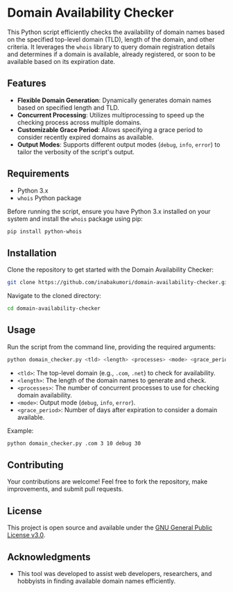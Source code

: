 # Domain Availability Checker

This Python script efficiently checks the availability of domain names based on the specified top-level domain (TLD), length of the domain, and other criteria. It leverages the `whois` library to query domain registration details and determines if a domain is available, already registered, or soon to be available based on its expiration date.

## Features

- **Flexible Domain Generation**: Dynamically generates domain names based on specified length and TLD.
- **Concurrent Processing**: Utilizes multiprocessing to speed up the checking process across multiple domains.
- **Customizable Grace Period**: Allows specifying a grace period to consider recently expired domains as available.
- **Output Modes**: Supports different output modes (`debug`, `info`, `error`) to tailor the verbosity of the script's output.

## Requirements

- Python 3.x
- `whois` Python package

Before running the script, ensure you have Python 3.x installed on your system and install the `whois` package using pip:

```bash
pip install python-whois
```

## Installation

Clone the repository to get started with the Domain Availability Checker:

```bash
git clone https://github.com/inabakumori/domain-availability-checker.git
```

Navigate to the cloned directory:

```bash
cd domain-availability-checker
```

## Usage

Run the script from the command line, providing the required arguments:

```bash
python domain_checker.py <tld> <length> <processes> <mode> <grace_period>
```

- `<tld>`: The top-level domain (e.g., `.com`, `.net`) to check for availability.
- `<length>`: The length of the domain names to generate and check.
- `<processes>`: The number of concurrent processes to use for checking domain availability.
- `<mode>`: Output mode (`debug`, `info`, `error`).
- `<grace_period>`: Number of days after expiration to consider a domain available.

Example:

```bash
python domain_checker.py .com 3 10 debug 30
```

## Contributing

Your contributions are welcome! Feel free to fork the repository, make improvements, and submit pull requests.

## License

This project is open source and available under the [GNU General Public License v3.0](https://www.gnu.org/licenses/gpl-3.0.en.html).

## Acknowledgments

- This tool was developed to assist web developers, researchers, and hobbyists in finding available domain names efficiently.
